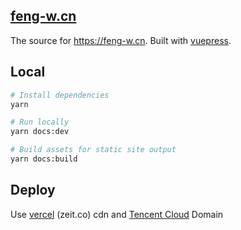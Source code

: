 ## [feng-w.cn](https://feng-w.cn)

The source for https://feng-w.cn. Built with [vuepress](https://vuepress.vuejs.org/).

## Local

```sh
# Install dependencies
yarn

# Run locally
yarn docs:dev

# Build assets for static site output
yarn docs:build
```

## Deploy

Use [vercel](https://vercel.com/) (zeit.co) cdn and [Tencent Cloud](https://cloud.tencent.com/) Domain
